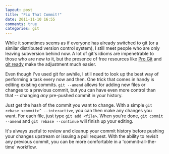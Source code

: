```yaml
---
layout: post
title: "Fix That Commit!"
date: 2011-11-10 16:55
comments: true
categories: git
---
```

While it sometimes seems as if everyone has already switched to git (or a similar distributed
version control system), I still meet people who are only leaving subversion 
behind now. A lot of git's idioms are impenetrable to those who are new to it, but the presence
of free resources like [Pro Git](http://progit.org/book/) and [git ready](http://gitready.com/) make the adjustment much easier.

Even though I've used git for awhile, I still need to look up the best way of performing
a task every now and then. One trick that comes in handy is editing existing commits. 
`git --amend` allows for adding new files or changes to a previous commit, but you can
have even more control than that -- changing *any* pre-pushed commit in your history. 

Just get the hash of the commit you want to change. With a simple `git rebase <commit>^ --interactive`, 
you can then make any changes you want. For each file, just type `git add <file>`. When
you're done, `git commit --amend` and `git rebase --continue` will finish up your editing.

It's always useful to review and cleanup your commit history before pushing your changes
upstream or issuing a pull request. With the ability to revisit any previous commit, you
can be more comfortable in a 'commit-all-the-time' workflow.
